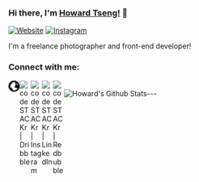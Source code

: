 ### Hi there, I'm [Howard Tseng!][website] 👋

[![Website](https://img.shields.io/website?label=howardt12345.com&style=for-the-badge&url=https%3A%2F%2Fhowardt12345.com)](website)
[![Instagram](https://img.shields.io/badge/instagram-%23E4405F.svg?&style=for-the-badge&logo=instagram&logoColor=white)](instagram)

I'm a freelance photographer and front-end developer!

### Connect with me:

[<img align="left" alt="howardt12345.com" width="22px" src="https://raw.githubusercontent.com/iconic/open-iconic/master/svg/globe.svg" />][website]
[<img align="left" alt="codeSTACKr | Dribbble" width="22px" src="https://cdn.jsdelivr.net/npm/simple-icons@v3/icons/dribbble.svg" />][dribbble]
[<img align="left" alt="codeSTACKr | Instagram" width="22px" src="https://cdn.jsdelivr.net/npm/simple-icons@v3/icons/instagram.svg" />][instagram]
[<img align="left" alt="codeSTACKr | LinkedIn" width="22px" src="https://cdn.jsdelivr.net/npm/simple-icons@v3/icons/linkedin.svg" />][linkedin]
[<img align="left" alt="codeSTACKr | Redbubble" width="22px" src="https://cdn.jsdelivr.net/npm/simple-icons@v3/icons/redbubble.svg" />][redbubble]

<br />
---

<img align="left" alt="Howard's Github Stats" src="https://github-readme-stats.vercel.app/api?username=howardt12345&show_icons=true&hide_border=true&theme=dark" />



[website]: https://howardt12345.com
[dribbble]: https://dribbble.com/howardt12345
[instagram]: https://instagram.com/codeSTACKr
[linkedin]: https://linkedin.com/in/codeSTACKr
[redbubble]: https://www.redbubble.com/people/howardt12345/

